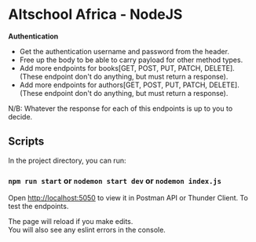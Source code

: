 # Altschool Africa - NodeJS

**Authentication**

- Get the authentication username and password from the header.
- Free up the body to be able to carry payload for other method types.
- Add more endpoints for books[GET, POST, PUT, PATCH, DELETE]. (These endpoint don't do anything, but must return a response).
- Add more endpoints for authors[GET, POST, PUT, PATCH, DELETE]. (These endpoint don't do anything, but must return a response).

N/B: Whatever the response for each of this endpoints is up to you to decide.

## Scripts

In the project directory, you can run:

### `npm run start` or `nodemon start dev` or `nodemon index.js`

Open [http://localhost:5050](http://localhost:5050) to view it in Postman API or Thunder Client.
To test the endpoints.

The page will reload if you make edits.<br />
You will also see any eslint errors in the console.
